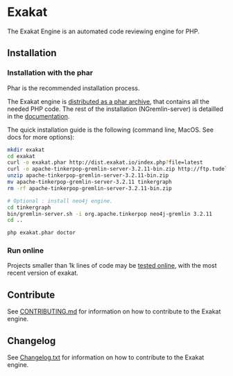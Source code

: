 # Exakat

The Exakat Engine is an automated code reviewing engine for PHP. 

## Installation

### Installation with the phar

Phar is the recommended installation process.

The Exakat engine is [distributed as a phar archive](http://www.exakat.io/download-exakat/), that contains all the needed PHP code. 
The rest of the installation (NGremlin-server) is detailled in the [documentation](https://exakat.readthedocs.io/en/latest/).

The quick installation guide is the following (command line, MacOS. See docs for more options): 

```bash
mkdir exakat
cd exakat
curl -o exakat.phar http://dist.exakat.io/index.php?file=latest
curl -o apache-tinkerpop-gremlin-server-3.2.11-bin.zip http://ftp.tudelft.nl/apache/tinkerpop/3.2.11/apache-tinkerpop-gremlin-server-3.2.11-bin.zip
unzip apache-tinkerpop-gremlin-server-3.2.11-bin.zip
mv apache-tinkerpop-gremlin-server-3.2.11 tinkergraph
rm -rf apache-tinkerpop-gremlin-server-3.2.11-bin.zip

# Optional : install neo4j engine.
cd tinkergraph
bin/gremlin-server.sh -i org.apache.tinkerpop neo4j-gremlin 3.2.11
cd ..

php exakat.phar doctor
```

### Run online

Projects smaller than 1k lines of code may be [tested online](http://www.exakat.io/free-trial/), with the most recent version of exakat. 

## Contribute

See [CONTRIBUTING.md](https://github.com/exakat/exakat/blob/master/CONTRIBUTING.md) for information on how to contribute to the Exakat engine.

## Changelog

See [Changelog.txt](https://github.com/exakat/exakat/blob/master/ChangeLog.txt) for information on how to contribute to the Exakat engine.

